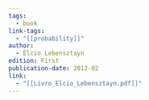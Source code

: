 ```yaml
---
tags:
  - book
link-tags:
  - "[[probability]]"
author:
  - Élcio Lebensztayn
edition: First
publication-date: 2012-02
link:
  - "[[Livro_Elcio_Lebensztayn.pdf]]"
---
```




